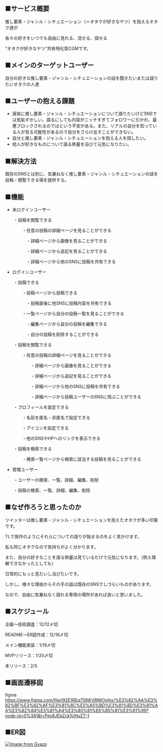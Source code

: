 ## ■サービス概要

推し要素・ジャンル・シチュエーション（＝オタクが好きなヤツ）を抱えるオタク達が

各々の好きをいつでも自由に見れる、流せる、探せる

“オタクが好きなヤツ”共有特化型CGMです。

## ■メインのターゲットユーザー

自分の好きな推し要素・ジャンル・シチュエーションの話を聞きたいまたは語りたいオタクの人達

## ■ユーザーの抱える課題

- 唐突に推し要素・ジャンル・シチュエーションについて語りたいけどSNSでは気恥ずかしい。語るにしても内容がニッチすぎてフォロワーに引かれ、最悪ブロックされるのではという不安がある。また、リアルの自分を知っている人が見る可能性があるので自分をさらけ出すことができない。
- 自分と推し要素・ジャンル・シチュエーションを抱える人を探したい。
- 他人が好きなものについて語る熱量を浴びて元気になりたい。

## ■解決方法

既存のSNSとは別に、気兼ねなく推し要素・ジャンル・シチュエーションの話を投稿・閲覧できる場を提供する。

## ■機能

- 未ログインユーザー

　　・投稿を閲覧できる

　　　　・任意の投稿の詳細ページを見ることができる

　　　　　・詳細ページから画像を見ることができる

　　　　　・詳細ページから追記を見ることができる

　　　　　・詳細ページから他のSNSに投稿を共有できる

- ログインユーザー

　　・投稿できる

　　　　・投稿ページから投稿できる

　　　　　・投稿直後に他SNSに投稿内容を共有できる

　　　　・一覧ページから自分の投稿一覧を見ることができる

　　　　　・編集ページから自分の投稿を編集できる

　　　　　・自分の投稿を削除することができる

　　・投稿を閲覧できる　　　

　　　　・任意の投稿の詳細ページを見ることができる

　　　　　　・詳細ページから画像を見ることができる

　　　　　　・詳細ページから追記を見ることができる

　　　　　　・詳細ページから他のSNSに投稿を共有できる

　　　　　　・詳細ページから投稿ユーザーのSNSに飛ぶことができる

　　・プロフィールを設定できる

　　　　・名前を匿名・非匿名で設定できる

　　　　・アイコンを設定できる

　　　　・他のSNSやHPへのリンクを表示できる

　　・投稿を検索できる

　　　　・検索一覧ページから検索に該当する投稿を見ることができる

- 管理ユーザー

　　・ユーザーの検索、一覧、詳細、編集、削除

　　・投稿の検索、一覧、詳細、編集、削除

## ■なぜ作ろうと思ったのか

ツイッターは推し要素・ジャンル・シチュエーションを抱えたオタクが多い印象です。

TLで発作のようにそれらについての語りが始まるのをよく見かけます。

私も同じオタクなので気持ちがよく分かります。

また、自分の好きなことを語る熱量は見ているだけで元気になります。（例え理解できなかったとしても）

日常的にもっと見たいし浴びたいです。

しかし、様々な理由からその手の話は既存のSNSでしづらいものがあります。

なので、自由に気兼ねなく語れる専用の場所があれば良いと思いました。


## ■スケジュール
企画〜技術調査：12/12〆切

README〜ER図作成：12/18〆切

メイン機能実装：1/19〆切

MVPリリース：1/20〆切

本リリース：2/5

## ■画面遷移図
figma https://www.figma.com/file/I92E1REq759iKVRMjOslhx/%E3%82%AA%E3%82%BF%E3%82%AF%E3%81%8C%E5%A5%BD%E3%81%8D%E3%81%AA%E3%82%84%E3%81%A4%E3%80%81%E6%B5%81%E3%81%99?node-id=0%3A1&t=Pes8JEbZck1UHuZ7-1

## ■ER図
[![Image from Gyazo](https://i.gyazo.com/9b746d79f5c44c7cd158d847959b3de9.png)](https://gyazo.com/9b746d79f5c44c7cd158d847959b3de9)